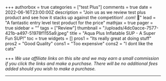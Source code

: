 +++
authorbox = true
categories = ["test Plus"]
comments = true
date = 2022-06-16T23:00:00Z
description = "Join us as we review test plus product and see how it stacks up against the competition! .com! 🛶"
lead = "A fantastic entry level test product for the price"
mathjax = true
pager = true
sidebar = ""
tags = ["Review"]
thumbnail = "/uploads/4dc0acce-7577-421b-a497-51978f1155a9.jpeg"
title = "Aqua Plus Inflatable SUP - A Super Fun SUP!"
toc = true
widgets = []
pros1 = "Its really great at doing stuff"
pros2 = "Good Quality"
cons1 = "Too expensive"
cons2 = "I dont like the cats"

+++
_We use affiliate links on this site and we may earn a small commission if you click the links and make a purchase. There will be no additional fees added should you wish to make a purchase._

***
